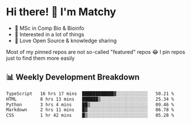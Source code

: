 # Hi there! 👋 I'm Matchy

- 🧬 MSc in Comp Bio & Bioinfo
- 🎈 Interested in a lot of things
- 💜 Love Open Source & knowledge sharing

Most of my pinned repos are not so-called "featured" repos 😂 I pin repos just to find them more easily

## 📊 Weekly Development Breakdown

<!--START_SECTION:waka-->

```txt
TypeScript   16 hrs 17 mins  ████████████▓░░░░░░░░░░░░   50.21 %
HTML         8 hrs 13 mins   ██████▒░░░░░░░░░░░░░░░░░░   25.34 %
Python       3 hrs 4 mins    ██▒░░░░░░░░░░░░░░░░░░░░░░   09.46 %
Markdown     2 hrs 11 mins   █▓░░░░░░░░░░░░░░░░░░░░░░░   06.78 %
CSS          1 hr 42 mins    █▒░░░░░░░░░░░░░░░░░░░░░░░   05.28 %
```

<!--END_SECTION:waka-->
